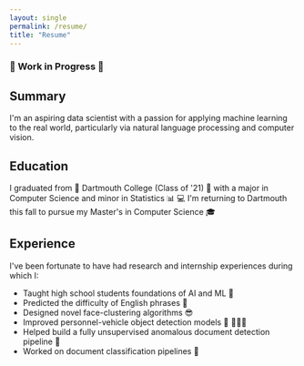 ```yaml
---
layout: single
permalink: /resume/
title: "Resume"
---
```


### 🚧 Work in Progress 🚧

## Summary

I'm an aspiring data scientist with a passion for applying machine learning to the real world, particularly via natural language processing and computer vision.

## Education

I graduated from 🌲 Dartmouth College (Class of '21) 🌲 with a major in Computer Science and minor in Statistics 📊 💻 I'm returning to Dartmouth this fall to pursue my Master's in Computer Science 🎓

## Experience

I've been fortunate to have had research and internship experiences during which I:

- Taught high school students foundations of AI and ML 🤖
- Predicted the difficulty of English phrases 📝
- Designed novel face-clustering algorithms 😎
- Improved personnel-vehicle object detection models 🚗 🚶🏽‍♂️
- Helped build a fully unsupervised anomalous document detection pipeline 🎯
- Worked on document classification pipelines 📑
